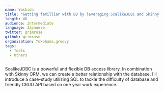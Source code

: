 ```yaml
---
name: Yoshida
title: "Getting familliar with DB by leveraging ScalikeJDBC and Skinny ORM"
length: 40
audience: Intermediate
language: Japanese
twitter: grimrose
github: grimrose
organization: Yokohama.groovy
tags:
  - Tools
  - Others
---
```

ScalikeJDBC is a powerful and flexible DB access library. In combination with Skinny ORM, we can create a better relationship with the database. I'll introduce a case-study utilizing SQL to tackle the difficulty of database and friendly CRUD API based on one year work experience.
